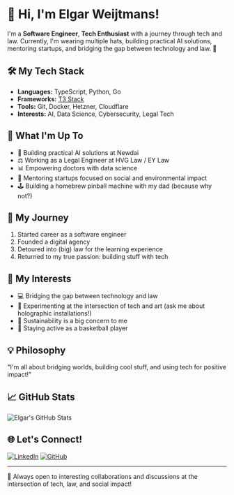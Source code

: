 # 👋 Hi, I'm Elgar Weijtmans!

I'm a **Software Engineer**, **Tech Enthusiast** with a journey through tech and law. Currently, I'm wearing multiple hats, building practical AI solutions, mentoring startups, and bridging the gap between technology and law. 🚀

## 🛠️ My Tech Stack
- **Languages:** TypeScript, Python, Go
- **Frameworks:** [T3 Stack](https://create.t3.gg/)
- **Tools:** Git, Docker, Hetzner, Cloudflare
- **Interests:** AI, Data Science, Cybersecurity, Legal Tech

## 🎯 What I'm Up To
- 🤖 Building practical AI solutions at Newdai
- ⚖️ Working as a Legal Engineer at HVG Law / EY Law
- 📊 Empowering doctors with data science
- 🌱 Mentoring startups focused on social and environmental impact
- 🕹️ Building a homebrew pinball machine with my dad (because why not?)

## 🚀 My Journey
1. Started career as a software engineer
2. Founded a digital agency
3. Detoured into (big) law for the learning experience
4. Returned to my true passion: building stuff with tech

## 🌟 My Interests
- 💻 Bridging the gap between technology and law
- 🎨 Experimenting at the intersection of tech and art (ask me about holographic installations!)
- 🌱 Sustainability is a big concern to me
- 🏀 Staying active as a basketball player

## 💡 Philosophy
"I'm all about bridging worlds, building cool stuff, and using tech for positive impact!"

## 📈 GitHub Stats
![Elgar's GitHub Stats](https://github-readme-stats.vercel.app/api?username=Weijtmans&show_icons=true&theme=radical)

## 🌐 Let's Connect!
[![LinkedIn](https://img.shields.io/badge/LinkedIn-Elgar_Weijtmans-blue?style=flat-square&logo=linkedin)](https://www.linkedin.com/in/weijtmans)
[![GitHub](https://img.shields.io/badge/GitHub-Weijtmans-181717?style=flat-square&logo=github)](https://github.com/Weijtmans)

---

🌟 Always open to interesting collaborations and discussions at the intersection of tech, law, and social impact!
